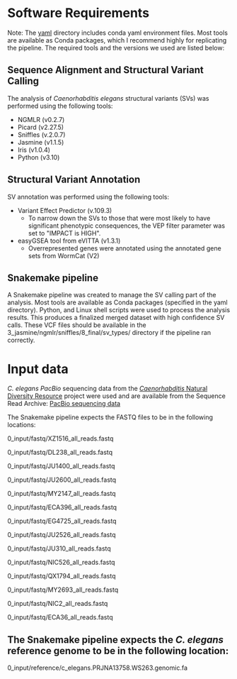 # Software Requirements

Note: The [yaml](./yaml/) directory includes conda yaml environment files. Most tools are available as Conda packages, which I recommend highly for replicating the pipeline. The required tools and the versions we used are listed below:

## Sequence Alignment and Structural Variant Calling

The analysis of *Caenorhabditis elegans* structural variants (SVs) was performed using the following tools:

* NGMLR (v0.2.7)
* Picard (v2.27.5)
* Sniffles (v.2.0.7)
* Jasmine (v1.1.5) 
* Iris (v1.0.4)
* Python (v3.10)

## Structural Variant Annotation

SV annotation was performed using the following tools:

* Variant Effect Predictor (v.109.3)
	* To narrow down the SVs to those that were most likely to have significant phenotypic consequences, the VEP filter parameter was set to "IMPACT is HIGH".
* easyGSEA tool from eVITTA (v1.3.1) 
	* Overrepresented genes were annotated using the annotated gene sets from WormCat (V2)


## Snakemake pipeline

A Snakemake pipeline was created to manage the SV calling part of the analysis. Most tools are available as Conda packages (specified in the yaml directory). Python, and Linux shell scripts were used to process the analysis results. This produces a finalized merged dataset with high confidence SV calls. These VCF files should be available in the 3_jasmine/ngmlr/sniffles/8_final/sv_types/ directory if the pipeline ran correctly.


# Input data

*C. elegans PacBio* sequencing data from the [*Caenorhabditis* Natural Diversity Resource](https://caendr.org/) project were used and are available from the Sequence Read Archive: [PacBio sequencing data](https://www.ncbi.nlm.nih.gov/bioproject?LinkName=sra_bioproject&from_uid=12908562) 

The Snakemake pipeline expects the FASTQ files to be in the following locations:

0_input/fastq/XZ1516_all_reads.fastq

0_input/fastq/DL238_all_reads.fastq

0_input/fastq/JU1400_all_reads.fastq

0_input/fastq/JU2600_all_reads.fastq

0_input/fastq/MY2147_all_reads.fastq

0_input/fastq/ECA396_all_reads.fastq

0_input/fastq/EG4725_all_reads.fastq

0_input/fastq/JU2526_all_reads.fastq

0_input/fastq/JU310_all_reads.fastq

0_input/fastq/NIC526_all_reads.fastq

0_input/fastq/QX1794_all_reads.fastq

0_input/fastq/MY2693_all_reads.fastq

0_input/fastq/NIC2_all_reads.fastq

0_input/fastq/ECA36_all_reads.fastq


## The Snakemake pipeline expects the *C. elegans* reference genome to be in the following location:

0_input/reference/c_elegans.PRJNA13758.WS263.genomic.fa

